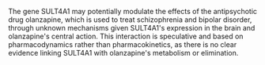 The gene SULT4A1 may potentially modulate the effects of the antipsychotic drug olanzapine, which is used to treat schizophrenia and bipolar disorder, through unknown mechanisms given SULT4A1's expression in the brain and olanzapine's central action. This interaction is speculative and based on pharmacodynamics rather than pharmacokinetics, as there is no clear evidence linking SULT4A1 with olanzapine's metabolism or elimination.